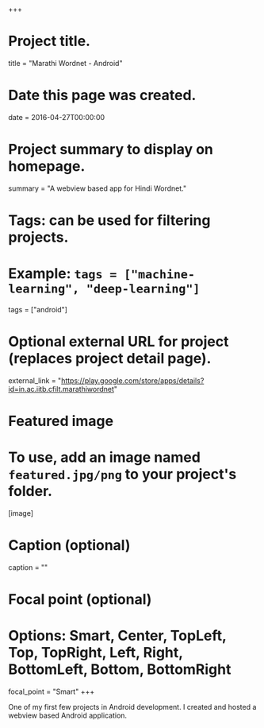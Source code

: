 +++
# Project title.
title = "Marathi Wordnet - Android"

# Date this page was created.
date = 2016-04-27T00:00:00

# Project summary to display on homepage.
summary = "A webview based app for Hindi Wordnet."

# Tags: can be used for filtering projects.
# Example: `tags = ["machine-learning", "deep-learning"]`
tags = ["android"]

# Optional external URL for project (replaces project detail page).
external_link = "https://play.google.com/store/apps/details?id=in.ac.iitb.cfilt.marathiwordnet"

# Featured image
# To use, add an image named `featured.jpg/png` to your project's folder. 
[image]
  # Caption (optional)
  caption = ""
  
  # Focal point (optional)
  # Options: Smart, Center, TopLeft, Top, TopRight, Left, Right, BottomLeft, Bottom, BottomRight
  focal_point = "Smart"
+++

One of my first few projects in Android development. I created and hosted a webview based Android application. 
